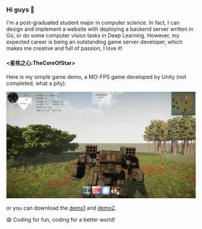 ### Hi guys 👋

I'm a post-graduated student major in computer science. In fact, I can design and implement a website with deploying a backend server written in Go, or do some computer vision tasks in Deep Learning. However, my expected career is being an outstanding game server developer, which makes me creative and full of passion, I love it!

#### <星核之心:TheCoreOfStar>

Here is my simple game demo, a MO-FPS game developed by Unity (not completed, what a pity).

![TheCoreOfStar](gifs/Screen.png)

or you can download the [demo1](./gifs/TheCoreofStar_Part1.gif) and [demo2](./gifs/TheCoreofStar_Part2.gif).

😄 Coding for fun, coding for a better world!

<!--
**luyu-fan/luyu-fan** is a ✨ _special_ ✨ repository because its `README.md` (this file) appears on your GitHub profile.

Here are some ideas to get you started:

- 🔭 I’m currently working on ...
- 🌱 I’m currently learning ...
- 👯 I’m looking to collaborate on ...
- 🤔 I’m looking for help with ...
- 💬 Ask me about ...
- 📫 How to reach me: ...
- 😄 Pronouns: ...
- ⚡ Fun fact: ...
-->
